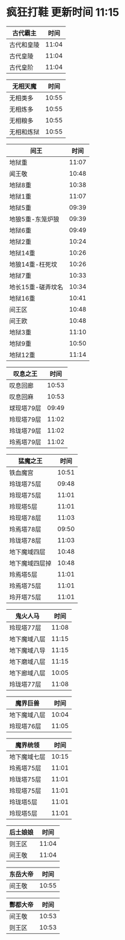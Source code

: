 # 疯狂打鞋 更新时间 11:15

| 古代霸主   | 时间    |
|--------|-------|
| 古代和皇陵 | 11:04 |
| 古代皇陵 | 11:04 |
| 古代皇阶 | 11:04 |

| 无相天魔   | 时间    |
|--------|-------|
| 无相类多 | 10:55 |
| 无相炼多 | 10:55 |
| 无相粮多 | 10:55 |
| 无相和炼狱 | 10:55 |

| 间王   | 时间    |
|--------|-------|
| 地狱重 | 11:07 |
| 闻王敬 | 10:48 |
| 地狱8重 | 10:38 |
| 地狱1重 | 11:07 |
| 地狱5重 | 09:39 |
| 地狼5重-东笼炉狼 | 09:39 |
| 地狱6重 | 09:49 |
| 地狱2重 | 10:24 |
| 地狱14重 | 10:26 |
| 地狼14重-枉死坟 | 10:26 |
| 地狱7重 | 10:33 |
| 地长15重-磋弄坟名 | 10:34 |
| 地狱16重 | 10:41 |
| 间王区 | 10:48 |
| 间王欧 | 10:48 |
| 地狱3重 | 11:10 |
| 地狱9重 | 10:50 |
| 地狱12重 | 11:14 |

| 叹息之王   | 时间    |
|--------|-------|
| 叹息回廊 | 10:53 |
| 叹息回麻 | 10:53 |
| 球现塔79层 | 09:49 |
| 玲现塔79层 | 11:02 |
| 玲珑塔79层 | 11:02 |
| 玲焉塔79层 | 11:02 |

| 猛魔之王   | 时间    |
|--------|-------|
| 铁血魔宫 | 10:51 |
| 玲珑塔75层 | 09:48 |
| 玲现塔75层 | 11:01 |
| 玲现塔5层 | 11:01 |
| 玲现塔78层 | 11:03 |
| 玲焉塔78层 | 09:50 |
| 玲珑塔78层 | 11:03 |
| 地下魔域四层 | 10:48 |
| 地下魔域四层掉 | 10:48 |
| 玲焉塔5层 | 11:01 |
| 玲焉塔75层 | 11:01 |
| 玲开塔75层 | 11:01 |

| 鬼火人马   | 时间    |
|--------|-------|
| 玲现塔77层 | 11:08 |
| 地下魔域八层 | 11:15 |
| 地下魔域八导 | 11:15 |
| 地下磨域八层 | 11:15 |
| 地下廊域八层 | 10:05 |
| 玲珑塔77层 | 11:08 |

| 魔界巨兽   | 时间    |
|--------|-------|
| 地下魔域八层 | 10:04 |
| 玲现塔76层 | 11:05 |

| 魔界统领   | 时间    |
|--------|-------|
| 地下魔域七层 | 10:15 |
| 玲焉塔75层 | 11:01 |
| 玲珑塔75层 | 11:01 |
| 玲现塔75层 | 11:01 |
| 玲珑塔5层 | 11:01 |
| 玲现塔5层 | 11:01 |

| 后土娘娘   | 时间    |
|--------|-------|
| 则王区 | 11:04 |
| 间王敬 | 11:04 |

| 东岳大帝   | 时间    |
|--------|-------|
| 间王敬 | 10:55 |

| 酆都大帝   | 时间    |
|--------|-------|
| 间王敬 | 10:53 |
| 则王区 | 10:53 |